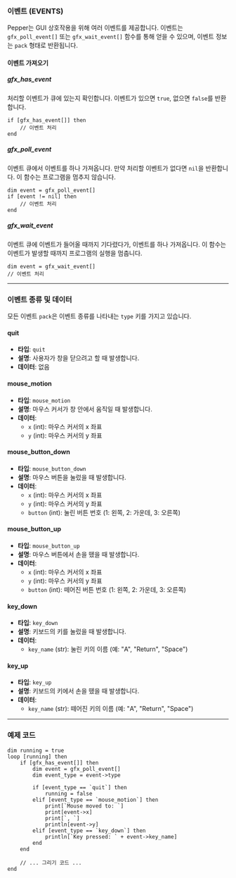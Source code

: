 ### 이벤트 (EVENTS)
Pepper는 GUI 상호작용을 위해 여러 이벤트를 제공합니다. 이벤트는 `gfx_poll_event[]` 또는 `gfx_wait_event[]` 함수를 통해 얻을 수 있으며, 이벤트 정보는 `pack` 형태로 반환됩니다.

#### 이벤트 가져오기

##### gfx_has_event
처리할 이벤트가 큐에 있는지 확인합니다. 이벤트가 있으면 `true`, 없으면 `false`를 반환합니다.
```
if [gfx_has_event[]] then
    // 이벤트 처리
end
```

##### gfx_poll_event
이벤트 큐에서 이벤트를 하나 가져옵니다. 만약 처리할 이벤트가 없다면 `nil`을 반환합니다. 이 함수는 프로그램을 멈추지 않습니다.
```
dim event = gfx_poll_event[]
if [event != nil] then
    // 이벤트 처리
end
```

##### gfx_wait_event
이벤트 큐에 이벤트가 들어올 때까지 기다렸다가, 이벤트를 하나 가져옵니다. 이 함수는 이벤트가 발생할 때까지 프로그램의 실행을 멈춥니다.
```
dim event = gfx_wait_event[]
// 이벤트 처리
```

---

### 이벤트 종류 및 데이터
모든 이벤트 `pack`은 이벤트 종류를 나타내는 `type` 키를 가지고 있습니다.

#### quit
- **타입**: `quit`
- **설명**: 사용자가 창을 닫으려고 할 때 발생합니다.
- **데이터**: 없음

#### mouse_motion
- **타입**: `mouse_motion`
- **설명**: 마우스 커서가 창 안에서 움직일 때 발생합니다.
- **데이터**:
    - `x` (int): 마우스 커서의 x 좌표
    - `y` (int): 마우스 커서의 y 좌표

#### mouse_button_down
- **타입**: `mouse_button_down`
- **설명**: 마우스 버튼을 눌렀을 때 발생합니다.
- **데이터**:
    - `x` (int): 마우스 커서의 x 좌표
    - `y` (int): 마우스 커서의 y 좌표
    - `button` (int): 눌린 버튼 번호 (1: 왼쪽, 2: 가운데, 3: 오른쪽)

#### mouse_button_up
- **타입**: `mouse_button_up`
- **설명**: 마우스 버튼에서 손을 뗐을 때 발생합니다.
- **데이터**:
    - `x` (int): 마우스 커서의 x 좌표
    - `y` (int): 마우스 커서의 y 좌표
    - `button` (int): 떼어진 버튼 번호 (1: 왼쪽, 2: 가운데, 3: 오른쪽)

#### key_down
- **타입**: `key_down`
- **설명**: 키보드의 키를 눌렀을 때 발생합니다.
- **데이터**:
    - `key_name` (str): 눌린 키의 이름 (예: "A", "Return", "Space")

#### key_up
- **타입**: `key_up`
- **설명**: 키보드의 키에서 손을 뗐을 때 발생합니다.
- **데이터**:
    - `key_name` (str): 떼어진 키의 이름 (예: "A", "Return", "Space")

---

### 예제 코드
```
dim running = true
loop [running] then
    if [gfx_has_event[]] then
        dim event = gfx_poll_event[]
        dim event_type = event->type

        if [event_type == `quit`] then
            running = false
        elif [event_type == `mouse_motion`] then
            print[`Mouse moved to: `]
            print[event->x]
            print[`, `]
            println[event->y]
        elif [event_type == `key_down`] then
            println[`Key pressed: ` + event->key_name]
        end
    end

    // ... 그리기 코드 ...
end
```
